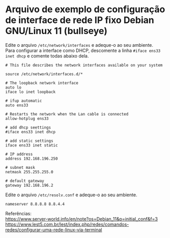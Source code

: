 # Arquivo de exemplo de configuração de interface de rede IP fixo Debian GNU/Linux 11 (bullseye)

Edite o arquivo `/etc/network/interfaces` e adeque-o ao seu ambiente.  
Para configurar a interface como DHCP, descomente a linha `#iface ens33 inet dhcp` e comente todas abaixo dela.  

```
# This file describes the network interfaces available on your system

source /etc/network/interfaces.d/*

# The loopback network interface
auto lo
iface lo inet loopback

# ifup automatic
auto ens33

# Restarts the network when the Lan cable is connected
allow-hotplug ens33

# add dhcp seettings
#iface ens33 inet dhcp

# add static settings
iface ens33 inet static

# IP address
address 192.168.196.250

# subnet mask
netmask 255.255.255.0

# default gateway
gateway 192.168.196.2
```

Edite o arquivo `/etc/resolv.conf` e adeque-o ao seu ambiente.

```
nameserver 8.8.8.8 8.8.4.4
```

Referências:  
https://www.server-world.info/en/note?os=Debian_11&p=initial_conf&f=3  
https://www.lest5.com.br/lest/index.php/redes/comandos-redes/configurar-uma-rede-linux-via-terminal
